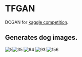 # TFGAN
DCGAN for [kaggle competition](https://www.kaggle.com/c/generative-dog-images). 

## Generates dog images.
![5](https://user-images.githubusercontent.com/18856994/125191130-c9d58300-e27b-11eb-85b5-b0aa4866cda3.png)![35](https://user-images.githubusercontent.com/18856994/125191149-da85f900-e27b-11eb-8034-b01796b2f96f.png)
![64](https://user-images.githubusercontent.com/18856994/125191153-e1ad0700-e27b-11eb-88bc-3137608ec422.png)
![93](https://user-images.githubusercontent.com/18856994/125191158-e70a5180-e27b-11eb-9ec5-e32c0125518c.png)
![156](https://user-images.githubusercontent.com/18856994/125191166-ed98c900-e27b-11eb-9e2d-4eccdd9b7170.png)

